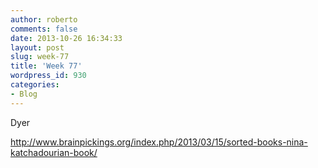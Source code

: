 ```yaml
---
author: roberto
comments: false
date: 2013-10-26 16:34:33
layout: post
slug: week-77
title: 'Week 77'
wordpress_id: 930
categories:
- Blog
---
```


Dyer 

http://www.brainpickings.org/index.php/2013/03/15/sorted-books-nina-katchadourian-book/